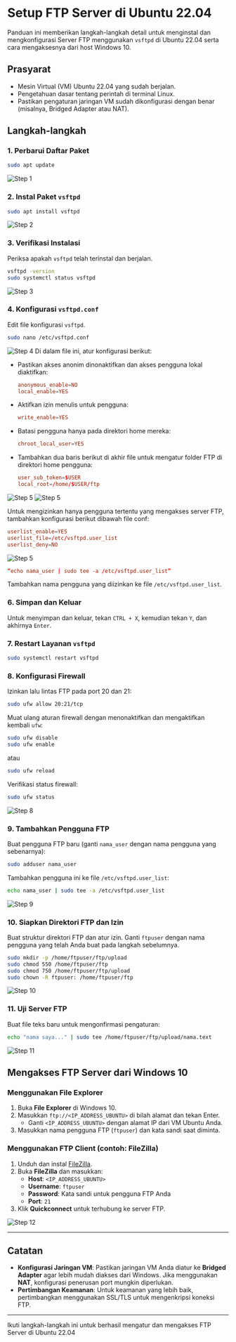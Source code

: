
# Setup FTP Server di Ubuntu 22.04

Panduan ini memberikan langkah-langkah detail untuk menginstal dan mengkonfigurasi Server FTP menggunakan `vsftpd` di Ubuntu 22.04 serta cara mengaksesnya dari host Windows 10.

## Prasyarat
- Mesin Virtual (VM) Ubuntu 22.04 yang sudah berjalan.
- Pengetahuan dasar tentang perintah di terminal Linux.
- Pastikan pengaturan jaringan VM sudah dikonfigurasi dengan benar (misalnya, Bridged Adapter atau NAT).

## Langkah-langkah

### 1. Perbarui Daftar Paket

```bash
sudo apt update
```

![Step 1](./Assets/ftp%201.PNG)

### 2. Instal Paket `vsftpd`

```bash
sudo apt install vsftpd
```
![Step 2](./Assets/ftp%202.PNG)
### 3. Verifikasi Instalasi

Periksa apakah `vsftpd` telah terinstal dan berjalan.

```bash
vsftpd -version
sudo systemctl status vsftpd
```
![Step 3](./Assets/ftp%203.PNG)

### 4. Konfigurasi `vsftpd.conf`

Edit file konfigurasi `vsftpd`.

```bash
sudo nano /etc/vsftpd.conf
```
![Step 4](./Assets/ftp%204.PNG)
Di dalam file ini, atur konfigurasi berikut:

- Pastikan akses anonim dinonaktifkan dan akses pengguna lokal diaktifkan:

    ```conf
    anonymous_enable=NO
    local_enable=YES
    ```

- Aktifkan izin menulis untuk pengguna:

    ```conf
    write_enable=YES
    ```

- Batasi pengguna hanya pada direktori home mereka:

    ```conf
    chroot_local_user=YES
    ```

- Tambahkan dua baris berikut di akhir file untuk mengatur folder FTP di direktori home pengguna:

    ```conf
    user_sub_token=$USER
    local_root=/home/$USER/ftp
    ```

![Step 5](./Assets/ftp%205.PNG)
![Step 5](./Assets/ftp%206.PNG)


Untuk mengizinkan hanya pengguna tertentu yang mengakses server FTP, tambahkan konfigurasi berikut dibawah file conf:

```conf
userlist_enable=YES
userlist_file=/etc/vsftpd.user_list
userlist_deny=NO
```
![Step 5](./Assets/ftp%207.PNG)
```conf
“echo nama_user | sudo tee -a /etc/vsftpd.user_list”
```
Tambahkan nama pengguna yang diizinkan ke file `/etc/vsftpd.user_list`.

### 6. Simpan dan Keluar

Untuk menyimpan dan keluar, tekan `CTRL + X`, kemudian tekan `Y`, dan akhirnya `Enter`.

### 7. Restart Layanan `vsftpd`

```bash
sudo systemctl restart vsftpd
```

### 8. Konfigurasi Firewall

Izinkan lalu lintas FTP pada port 20 dan 21:

```bash
sudo ufw allow 20:21/tcp
```

Muat ulang aturan firewall dengan menonaktifkan dan mengaktifkan kembali `ufw`:

```bash
sudo ufw disable
sudo ufw enable
```
atau
```bash
sudo ufw reload
```

Verifikasi status firewall:

```bash
sudo ufw status
```
![Step 8](./Assets/ftp%208.PNG)
### 9. Tambahkan Pengguna FTP

Buat pengguna FTP baru (ganti `nama_user` dengan nama pengguna yang sebenarnya):

```bash
sudo adduser nama_user
```

Tambahkan pengguna ini ke file `/etc/vsftpd.user_list`:

```bash
echo nama_user | sudo tee -a /etc/vsftpd.user_list
```
![Step 9](./Assets/ftp%209.PNG)
### 10. Siapkan Direktori FTP dan Izin

Buat struktur direktori FTP dan atur izin. Ganti `ftpuser` dengan nama pengguna yang telah Anda buat pada langkah sebelumnya.

```bash
sudo mkdir -p /home/ftpuser/ftp/upload
sudo chmod 550 /home/ftpuser/ftp
sudo chmod 750 /home/ftpuser/ftp/upload
sudo chown -R ftpuser: /home/ftpuser/ftp
```
![Step 10](./Assets/ftp%2010.PNG)
### 11. Uji Server FTP

Buat file teks baru untuk mengonfirmasi pengaturan:

```bash
echo "nama saya..." | sudo tee /home/ftpuser/ftp/upload/nama.text
```
![Step 11](./Assets/ftp%2011.PNG)
## Mengakses FTP Server dari Windows 10

### Menggunakan File Explorer
1. Buka **File Explorer** di Windows 10.
2. Masukkan `ftp://<IP_ADDRESS_UBUNTU>` di bilah alamat dan tekan Enter.
   - Ganti `<IP_ADDRESS_UBUNTU>` dengan alamat IP dari VM Ubuntu Anda.
3. Masukkan nama pengguna FTP (`ftpuser`) dan kata sandi saat diminta.



### Menggunakan FTP Client (contoh: FileZilla)
1. Unduh dan instal [FileZilla](https://filezilla-project.org).
2. Buka **FileZilla** dan masukkan:
   - **Host**: `<IP_ADDRESS_UBUNTU>`
   - **Username**: `ftpuser`
   - **Password**: Kata sandi untuk pengguna FTP Anda
   - **Port**: `21`
3. Klik **Quickconnect** untuk terhubung ke server FTP.

![Step 12](./Assets/ftp%2012.PNG)

---

## Catatan
- **Konfigurasi Jaringan VM**: Pastikan jaringan VM Anda diatur ke **Bridged Adapter** agar lebih mudah diakses dari Windows. Jika menggunakan **NAT**, konfigurasi penerusan port mungkin diperlukan.
- **Pertimbangan Keamanan**: Untuk keamanan yang lebih baik, pertimbangkan menggunakan SSL/TLS untuk mengenkripsi koneksi FTP.

---

Ikuti langkah-langkah ini untuk berhasil mengatur dan mengakses FTP Server di Ubuntu 22.04

